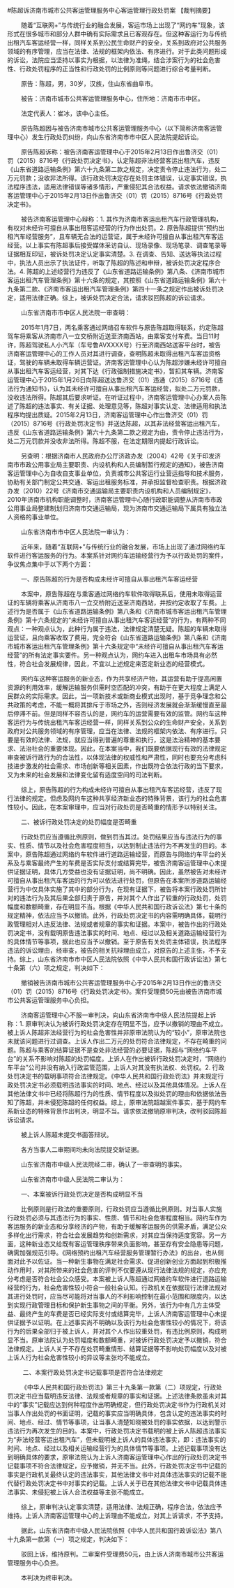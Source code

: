 #陈超诉济南市城市公共客运管理服务中心客运管理行政处罚案 
【裁判摘要】

        随着“互联网+”与传统行业的融合发展，客运市场上出现了“网约车”现象，该形式在很多城市和部分人群中确有实际需求且已客观存在。但这种客运行为与传统出租汽车客运经营一样，同样关系到公民生命财产的安全，关系到政府对公共服务领域的有序管理，应当在法律、法规的框架内依法、有序进行。对于此类问题形成的诉讼，法院应当坚持以事实为根据，以法律为准绳，结合涉案行为的社会危害性、行政处罚程序的正当性和行政处罚的比例原则等问题进行综合考量判断。



        原告：陈超，男，30岁，汉族，住山东省曲阜市。

        被告：济南市城市公共客运管理服务中心，住所地：济南市市中区。

        法定代表人：崔冰，该中心主任。

        原告陈超因与被告济南市城市公共客运管理服务中心（以下简称济南客运管理中心）发生行政处罚纠纷，向山东省济南市市中区人民法院提起诉讼。



        原告陈超诉称：被告济南客运管理中心于2015年2月13日作出鲁济交（01）罚（2015）8716号《行政处罚决定书》，认定陈超非法经营客运出租汽车，违反《山东省道路运输条例》第六十九条第二款之规定，决定责令停止违法行为，处二万元罚款；没收非法所得。该行政处罚决定存在处罚主体错误，认定事实错误，执法程序违法，适用法律错误等诸多情形，严重侵犯其合法权益。请求依法撤销济南客运管理中心于2015年2月13日作出鲁济交（01）罚（2015）8716号《行政处罚决定书》。

        被告济南客运管理中心辩称：1. 其作为济南市客运出租汽车行政管理机构，有权对未经许可擅自从事出租客运经营的行为作出处罚。2. 原告陈超提供“预约出租汽车经营服务”，且车辆无合法的运营证，属于未经许可擅自从事出租汽车客运经营。以上事实有陈超事后接受媒体采访自认、现场录像、现场笔录、调查笔录等证据相互印证，被诉处罚决定认定事实清楚。3. 在调查、告知、送达等执法过程中，执法人员出示了执法证件，听取了陈超的陈述和申辩，被诉处罚决定程序合法。4. 陈超的上述经营行为违反了《山东省道路运输条例》第八条、《济南市城市客运出租汽车管理条例》第十六条的规定，其按照《山东省道路运输条例》第六十九条第二款、《济南市客运出租汽车管理条例》第四十一条之规定作出被诉处罚决定，适用法律正确。综上，被诉处罚决定合法，请求驳回陈超的诉讼请求。

        山东省济南市市中区人民法院一审查明：

        2015年1月7日，两名乘客通过网络召车软件与原告陈超取得联系，约定陈超驾车将乘客从济南市八一立交桥附近送至济南西站，由乘客支付车费。当日11时许，陈超驾驶私人小汽车（车号鲁AVXXXX号）行至济南西站送客平台时，被告济南客运管理中心的工作人员对其进行调查，查明陈超未取得出租汽车客运资格证，驾驶的车辆未取得车辆运营证。济南客运管理中心认为陈超涉嫌未经许可擅自从事出租汽车客运经营，对其下达《行政强制措施决定书》，暂扣其车辆。济南客运管理中心于2015年1月26日向陈超送达鲁济交（01）违通（2015）8716号《违法行为通知书》，认为其未经许可擅自从事出租汽车客运经营，拟处二万元罚款，没收违法所得。陈超其后要求听证。在听证过程中，济南客运管理中心办案人员陈述了陈超的违法事实、有关证据、处理意见等，陈超对事实认定、法律适用和执法程序均提出质疑。2015年2月13日，济南客运管理中心作出鲁济交（01）罚（2015）8716号《行政处罚决定书》并送达陈超，以其非法经营客运出租汽车，违反《山东省道路运输条例》第六十九条第二款之规定为由，责令停止违法行为，处二万元罚款并没收非法所得。陈超不服，在法定期限内提起行政诉讼。



        另查明：根据济南市人民政府办公厅济政办发（2004）42号《关于印发济南市市政公用事业局主要职责、内设机构和人员编制暂行规定的通知》，被告济南客运管理中心为自收自支事业单位，负责城市公共客运行业营运指导和技术服务，协助有关部门制定公共交通、客运出租服务标准，并承担监督检查职责。根据济政办发（2010）22号《济南市交通运输局主要职责内设机构和人员编制规定》，2010年济南市机构职能调整时，济南客运管理中心随行政职能调整从济南市市政公用事业局整建制划归济南市交通运输局，现为济南市交通运输局下属具有独立法人资格的事业单位。

        山东省济南市市中区人民法院一审认为：

        近年来，随着“互联网+”与传统行业的融合发展，市场上出现了通过网络约车软件进行客运服务的行为。本案系针对网约车运输经营行为予以行政处罚的案件，争议焦点集中于以下两个方面：

        一、原告陈超的行为是否构成未经许可擅自从事出租汽车客运经营

        本案中，原告陈超在与乘客通过网络约车软件取得联系后，使用未取得运营证的车辆将乘客从济南市八一立交桥附近送至济南西站，并按约定收取了车费。上述行为是否属于《山东省道路运输条例》第八条和《济南市城市客运出租汽车管理条例》第十六条规定的“未经许可擅自从事出租汽车客运经营”的行为，有两种不同观点：一种观点认为，此种行为属于违法，法律规定清楚无疑。陈超的车辆未取得运营证，且向乘客收取了费用，完全符合《山东省道路运输条例》第八条和《济南市城市客运出租汽车管理条例》第十六条规定中“未经许可擅自从事出租汽车客运经营”的所有法定事实要件。另一种观点认为，网约车进入出租车市场具有必然性，符合社会发展规律，因此，不宜以上述规定来否定新业态的经营模式。

        网约车这种客运服务的新业态，作为共享经济产物，其运营有助于提高闲置资源的利用效率，缓解运输服务供需时空匹配的冲突，有助于在更大程度上满足人民群众的实际需求。因此，当一项新技术或新商业模式出现时，基于竞争理念和公共政策的考虑，不能一概将其排斥于市场之外，否则经济发展就会渐渐缓慢直至最后停滞不前。但是同样不容否认的是，网约车的运营需要有效的监管。网约车这种客运行为与传统出租汽车客运经营一样，同样关系到公众的生命财产安全，关系到政府对公共服务领域的有序管理，应当在法律、法规的框架内依法、有序进行。只要是有效的法律、法规，就应当得到普遍的尊重和执行，这是法治精神的基本要求、法治社会的重要体现。因此，在本案当中，我们既要依据现行有效的法律规定审查被诉行政行为的合法性，以体现法律的权威性和严肃性，同时也要充分考虑科技进步激发的社会需求、市场创新等相关因素，作出既符合依法行政的当下要求，又为未来的社会发展和法律变化留有适度空间的司法判断。

        综上，原告陈超的行为构成未经许可擅自从事出租汽车客运经营，违反了现行法律的规定。但虑及网约车这种共享经济新业态的特殊背景，该行为的社会危害性较小。因此，在本案审理中，应当对行政处罚是否畸重的情形予以特别关注。

        二、被诉行政处罚决定的处罚幅度是否畸重

        行政处罚应当遵循比例原则，做到罚当其过。处罚结果应当与违法行为的事实、性质、情节以及社会危害程度相当，以达到制止违法行为不再发生的目的。本案中，原告陈超通过网络约车软件进行道路运输经营，而原告与网络约车平台的关系及与乘客最终产生的车费是否实际支付或结算完毕，被告济南客运管理中心未提供证据证明，具体几方受益也没有证据证明，尚不明确。因此，虽然被告对未经许可擅自从事出租汽车客运的行为可以依法进行处罚，但原告在本案所涉道路运输经营行为中仅具体实施了其中的部分行为，在现有证据下，被告将本案行政处罚所针对的违法行为及其后果全部归责于原告，并对其个人作出了较重的行政处罚，处罚幅度和数额畸重，存在明显不当。根据《中华人民共和国行政诉讼法》第七十条的规定精神，依法应当予以撤销。此外，行政处罚决定书的内容需明确具体，载明行政管理相对人违反法律、法规或者规章的事实和证据。本案中，被告作出的行政处罚决定书，没有载明原告违法事实的时间、地点、经过以及相关道路运输经营行为的具体情节等事项，据此也应当予以撤销。至于原告有关处罚主体错误，执法程序违法的诉讼理由，经审查，被告的相关抗辩理由成立，对原告的上述主张，不予支持。综上，山东省济南市市中区人民法院依照《中华人民共和国行政诉讼法》第七十条第（六）项之规定，判决如下：

        撤销被告济南市城市公共客运管理服务中心于2015年2月13日作出的鲁济交（01）罚（2015）8716号《行政处罚决定书》。案件受理费50元由被告济南市城市公共客运管理服务中心负担。



        济南客运管理中心不服一审判决，向山东省济南市中级人民法院提起上诉称：1. 原审判决认为被诉行政处罚决定存在明显不当，应予以撤销的理由不成立。被上诉人陈超非法经营行为的社会危害性并非原审法院认为的“较小”，原审法院也未就该问题进行过调查。上诉人作出二万元的处罚符合法律规定，不存在畸重的问题。陈超与乘客的结算证据不是查处非法经营的必要证据，陈超与“网络约车平台”的关系不影响对陈超的处罚幅度。上诉人在作出被诉行政处罚决定时，“网络约车平台”公司并没有纳入行政监管范围，上诉人对其没有执法权、处罚权。2. 行政处罚决定书的载明事项符合法律规定。《中华人民共和国行政处罚法》并未规定行政处罚决定书必须载明违法事实的时间、地点、经过以及其他具体情况。上诉人在其他法律文书中已经将陈超行为的性质、情节程度以及拟处罚的理由和依据依法告知了陈超，并未侵犯陈超的任何权益。综上，原审法院超越案件事实，基于网约车系新业态的特殊背景作出判决，明显不当。请求依法撤销原审判决，改判驳回陈超诉讼请求。

        被上诉人陈超未提交书面答辩状。

        各方当事人二审期间均未向法院提交新证据。

        山东省济南市中级人民法院经二审，确认了一审查明的事实。



        山东省济南市中级人民法院二审认为：

        一、本案被诉行政处罚决定是否构成明显不当

        比例原则是行政法的重要原则，行政处罚应当遵循比例原则。对当事人实施行政处罚必须与其违法行为的事实、性质、情节和社会危害程度相当。网约车作为客运服务的新业态和分享经济的产物，有助于缓解客运服务的供需矛盾，满足公众多样化出行需求，符合社会发展趋势和创新需求，对其应当保持适度宽容。另一方面，这种新业态又给既有客运管理秩序带来负面影响，甚至存有安全隐患等问题，确需加强规范引导。《网络预约出租汽车经营服务管理暂行办法》的出台，也从侧面对此予以佐证。当一种新生事物在满足社会需求、促进创新创业方面起到积极推动作用时，对其所带来的社会危害的评判不仅要遵从现行法律法规的规定，亦应充分考虑是否符合社会公众感受。本案被上诉人陈超通过网络约车软件进行道路运输经营的行为，社会危害性较小符合一般社会认知。行政机关在依据现行法律法规对其进行处罚时，应当尽可能将对当事人的不利影响控制在最小范围和限度内，以达到实现行政管理目标和保护新生事物之间的平衡。另外，该行为中有几方主体受益、最终产生的车费是否已经实际支付或结算完毕，上诉人济南客运管理中心未提供证据予以证明。在上述事实尚不明确以及该行为社会危害性较小的情况下，将该行为的后果全部归于被上诉人，并对其个人作出较重处罚，有违比例原则，构成明显不当。原审法院认为处罚幅度和数额畸重，对被诉行政处罚决定予以撤销，符合法律规定。上诉人关于不存在处罚畸重情形、结算证据等不影响处罚幅度以及对被上诉人行为社会危害性较小的异议等主张均不能成立。

         二、本案行政处罚决定书记载事项是否符合法律规定

        《中华人民共和国行政处罚法》第三十九条第一款第（二）项规定，行政处罚决定书应当载明违反法律、法规或者规章的事实和证据。上述法律条款虽未对其中的“事实”记载应达到何种程度作出明确规定，但行政处罚决定书作为行政机关对当事人作出处罚的书面证明，记载的事实应当明确具体，包含认定的违法事实的时间、地点、经过、情节等事项，让当事人清楚知晓被处罚的事实依据，以达到警示违法行为再次发生的目的。本案中，行政处罚决定书载明的被上诉人陈超违法事实为“非法经营客运出租汽车”，但未载明被上诉人的具体违法事实，即：违法事实的时间、地点、经过以及相关运输经营行为的具体情节等事项。上述记载事项没有达到明确具体的要求，原审法院认为上诉人济南客运管理中心作出的行政处罚决定书记载事项不符合法律规定，应予撤销，并无不当。此外，行政处罚决定书中记载的事实是行政机关最终认定的违法事实，其他法律文书中对具体违法事实的记载不能代替行政处罚决定书中对事实的记载。上诉人关于已在其他法律文书中记载具体违法事实、未侵犯被上诉人合法权益等主张不能成立。

        综上，原审判决认定事实清楚，适用法律、法规正确，程序合法，依法应予维持。上诉人济南客运管理中心的上诉理由不能成立，对其上诉请求，不予支持。



        据此，山东省济南市中级人民法院依照《中华人民共和国行政诉讼法》第八十九条第一款第（一）项之规定，判决如下：

        驳回上诉，维持原判。二审案件受理费50元，由上诉人济南市城市公共客运管理服务中心负担。

        本判决为终审判决。




